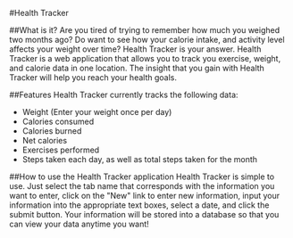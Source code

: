 #Health Tracker

##What is it?
Are you tired of trying to remember how much you weighed two months ago? Do want to
see how your calorie intake, and activity level affects your weight over time?
Health Tracker is your answer. Health Tracker is a web application that allows
you to track you exercise, weight, and calorie data in one location. The insight
that you gain with Health Tracker will help you reach your health goals.

##Features
Health Tracker currently tracks the following data:
- Weight (Enter your weight once per day)
- Calories consumed
- Calories burned
- Net calories
- Exercises performed
- Steps taken each day, as well as total steps taken for the month


##How to use the Health Tracker application
Health Tracker is simple to use. Just select the tab name that corresponds with
the information you want to enter, click on the "New" link to enter new information,
input your information into the appropriate text boxes, select a date, and
click the submit button. Your information will be stored into a database so that
you can view your data anytime you want!
